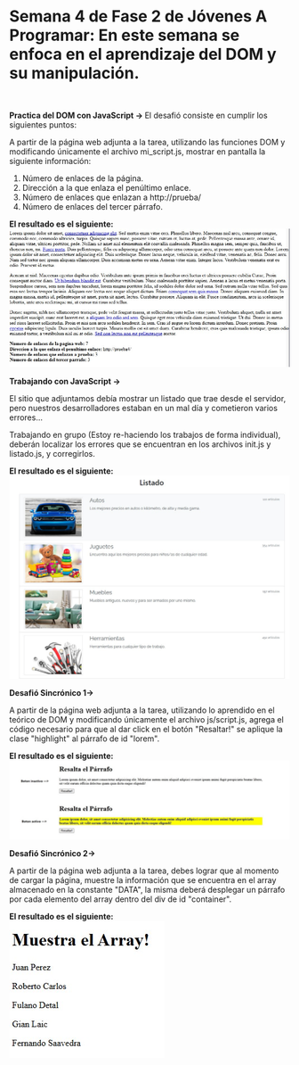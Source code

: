 <h1>Semana 4 de Fase 2 de Jóvenes A Programar: En este semana se enfoca en el aprendizaje del DOM y su manipulación.</h1> <br>

<strong> Practica del DOM con JavaScript -> </strong> El desafió consiste en cumplir los siguientes puntos: <br>

A partir de la página web adjunta a la tarea, utilizando las funciones DOM y modificando únicamente el archivo mi_script.js, mostrar en pantalla la siguiente información: <br>

<ol>
    <li>Número de enlaces de la página.</li>
    <li>Dirección a la que enlaza el penúltimo enlace.</li>
    <li>Número de enlaces que enlazan a http://prueba/</li>
    <li>Número de enlaces del tercer párrafo.</li>
</ol>

<strong> El resultado es el siguiente: </strong> <img src="Practica_DOM/resultados1.jpg"> <br>

<strong> Trabajando con JavaScript -> </strong><br>

El sitio que adjuntamos debía mostrar un listado que trae desde el servidor, pero nuestros desarrolladores estaban en un mal día y cometieron varios errores…

Trabajando en grupo (Estoy re-haciendo los trabajos de forma individual), deberán localizar los errores que se encuentran en los archivos init.js y listado.js, y corregirlos.

<strong> El resultado es el siguiente: </strong> <img src="Practica_js/resultado.jpg"><br>

<strong> Desafió Sincrónico 1-> </strong><br>

A partir de la página web adjunta a la tarea, utilizando lo aprendido en el teórico de DOM y modificando únicamente el archivo js/script.js, agrega el código necesario para que al dar click en el botón "Resaltar!" se aplique la clase "highlight" al párrafo de id "lorem".

<strong> El resultado es el siguiente: </strong> <img src="Desafío Sincrónico 1/resultadoFinal.jpg"><br>

<strong> Desafió Sincrónico 2-> </strong><br>

A partir de la página web adjunta a la tarea, debes lograr que al momento de cargar la página, muestre la información que se encuentra en el array almacenado en la constante "DATA", la misma deberá desplegar un párrafo por cada elemento del array dentro del div de id "container".

<strong> El resultado es el siguiente: </strong> <br> <img src="Desafío Sincrónico 2/resultado.jpg"><br>